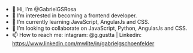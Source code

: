 - 👋 Hi, I’m @GabrielGSRosa
- 👀 I’m interested in becoming a frontend developer.
- 🌱 I’m currently learning JavaScript, AngularJs and CSS.
- 💞️ I’m looking to collaborate on JavaScript, Python, AngularJs and CSS.
- 📫 How to reach me: intagram: @g.gustta | Linkedin: https://www.linkedin.com/mwlite/in/gabrielgschoenfelder
